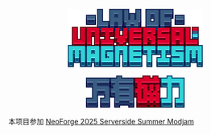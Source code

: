 <center>

![](https://raw.githubusercontent.com/CTNStudio/law-of-universal-magnetism/refs/heads/main/src/main/resources/assets/lawofuniversalmagnetism/logo/en-logo.png)

![](https://raw.githubusercontent.com/CTNStudio/law-of-universal-magnetism/refs/heads/main/src/main/resources/assets/lawofuniversalmagnetism/logo/cn-logo.png)

</center>

本项目参加 [NeoForge 2025 Serverside Summer Modjam](https://neoforged.net/news/2025serversidesummer/)

